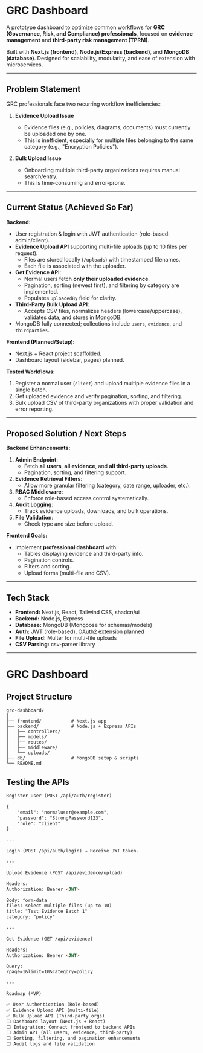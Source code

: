 # GRC Dashboard

A prototype dashboard to optimize common workflows for **GRC (Governance, Risk, and Compliance) professionals**, focused on **evidence management** and **third-party risk management (TPRM)**.  

Built with **Next.js (frontend)**, **Node.js/Express (backend)**, and **MongoDB (database)**. Designed for scalability, modularity, and ease of extension with microservices.

---

## Problem Statement

GRC professionals face two recurring workflow inefficiencies:

1. **Evidence Upload Issue**  
   - Evidence files (e.g., policies, diagrams, documents) must currently be uploaded one by one.  
   - This is inefficient, especially for multiple files belonging to the same category (e.g., "Encryption Policies").

2. **Bulk Upload Issue**  
   - Onboarding multiple third-party organizations requires manual search/entry.  
   - This is time-consuming and error-prone.

---

## Current Status (Achieved So Far)

**Backend:**

- User registration & login with JWT authentication (role-based: admin/client).  
- **Evidence Upload API** supporting multi-file uploads (up to 10 files per request).  
  - Files are stored locally (`/uploads`) with timestamped filenames.  
  - Each file is associated with the uploader.  
- **Get Evidence API**:  
  - Normal users fetch **only their uploaded evidence**.  
  - Pagination, sorting (newest first), and filtering by category are implemented.  
  - Populates `uploadedBy` field for clarity.  
- **Third-Party Bulk Upload API**:  
  - Accepts CSV files, normalizes headers (lowercase/uppercase), validates data, and stores in MongoDB.  
- MongoDB fully connected; collections include `users`, `evidence`, and `thirdparties`.

**Frontend (Planned/Setup):**

- Next.js + React project scaffolded.
- Dashboard layout (sidebar, pages) planned.

**Tested Workflows:**

1. Register a normal user (`client`) and upload multiple evidence files in a single batch.  
2. Get uploaded evidence and verify pagination, sorting, and filtering.  
3. Bulk upload CSV of third-party organizations with proper validation and error reporting.  

---

## Proposed Solution / Next Steps

**Backend Enhancements:**

1. **Admin Endpoint**:
   - Fetch **all users**, **all evidence**, and **all third-party uploads**.  
   - Pagination, sorting, and filtering support.  
2. **Evidence Retrieval Filters**:
   - Allow more granular filtering (category, date range, uploader, etc.).  
3. **RBAC Middleware**:
   - Enforce role-based access control systematically.  
4. **Audit Logging**:
   - Track evidence uploads, downloads, and bulk operations.  
5. **File Validation**:
   - Check type and size before upload.  

**Frontend Goals:**

- Implement **professional dashboard** with:
  - Tables displaying evidence and third-party info.
  - Pagination controls.
  - Filters and sorting.
  - Upload forms (multi-file and CSV).  

---

## Tech Stack

- **Frontend:** Next.js, React, Tailwind CSS, shadcn/ui  
- **Backend:** Node.js, Express  
- **Database:** MongoDB (Mongoose for schemas/models)  
- **Auth:** JWT (role-based), OAuth2 extension planned  
- **File Upload:** Multer for multi-file uploads  
- **CSV Parsing:** csv-parser library  

---

# GRC Dashboard

## Project Structure

```
grc-dashboard/
│
├── frontend/           # Next.js app
├── backend/            # Node.js + Express APIs
│   ├── controllers/
│   ├── models/
│   ├── routes/
│   ├── middleware/
│   └── uploads/
├── db/                 # MongoDB setup & scripts
└── README.md
```

## Testing the APIs

```md
Register User (POST /api/auth/register)

{
    "email": "normaluser@example.com",
    "password": "StrongPassword123",
    "role": "client"
}

---

Login (POST /api/auth/login) → Receive JWT token.

---

Upload Evidence (POST /api/evidence/upload)

Headers:
Authorization: Bearer <JWT>

Body: form-data
files: select multiple files (up to 10)
title: "Test Evidence Batch 1"
category: "policy"

---

Get Evidence (GET /api/evidence)

Headers:
Authorization: Bearer <JWT>

Query:
?page=1&limit=10&category=policy

---

Roadmap (MVP)

✅ User Authentication (Role-based)
✅ Evidence Upload API (multi-file)
✅ Bulk Upload API (Third-party orgs)
⬜ Dashboard layout (Next.js + React)
⬜ Integration: Connect frontend to backend APIs
⬜ Admin API (all users, evidence, third-party)
⬜ Sorting, filtering, and pagination enhancements
⬜ Audit logs and file validation

